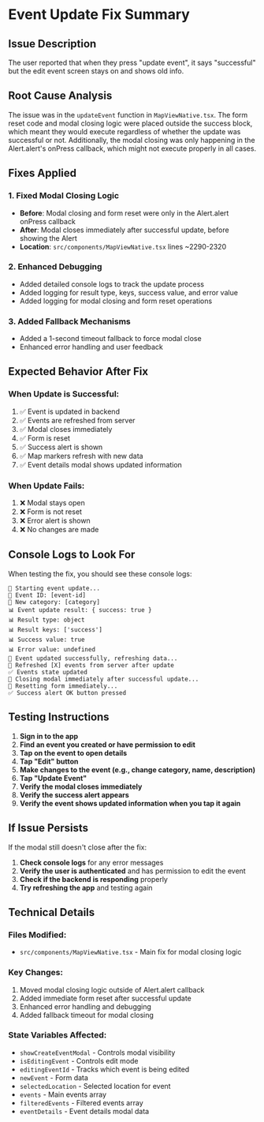 # Event Update Fix Summary

## Issue Description
The user reported that when they press "update event", it says "successful" but the edit event screen stays on and shows old info.

## Root Cause Analysis
The issue was in the `updateEvent` function in `MapViewNative.tsx`. The form reset code and modal closing logic were placed outside the success block, which meant they would execute regardless of whether the update was successful or not. Additionally, the modal closing was only happening in the Alert.alert's onPress callback, which might not execute properly in all cases.

## Fixes Applied

### 1. Fixed Modal Closing Logic
- **Before**: Modal closing and form reset were only in the Alert.alert onPress callback
- **After**: Modal closes immediately after successful update, before showing the Alert
- **Location**: `src/components/MapViewNative.tsx` lines ~2290-2320

### 2. Enhanced Debugging
- Added detailed console logs to track the update process
- Added logging for result type, keys, success value, and error value
- Added logging for modal closing and form reset operations

### 3. Added Fallback Mechanisms
- Added a 1-second timeout fallback to force modal close
- Enhanced error handling and user feedback

## Expected Behavior After Fix

### When Update is Successful:
1. ✅ Event is updated in backend
2. ✅ Events are refreshed from server
3. ✅ Modal closes immediately
4. ✅ Form is reset
5. ✅ Success alert is shown
6. ✅ Map markers refresh with new data
7. ✅ Event details modal shows updated information

### When Update Fails:
1. ❌ Modal stays open
2. ❌ Form is not reset
3. ❌ Error alert is shown
4. ❌ No changes are made

## Console Logs to Look For

When testing the fix, you should see these console logs:

```
🔄 Starting event update...
📝 Event ID: [event-id]
📝 New category: [category]
📊 Event update result: { success: true }
📊 Result type: object
📊 Result keys: ['success']
📊 Success value: true
📊 Error value: undefined
🔄 Event updated successfully, refreshing data...
🔄 Refreshed [X] events from server after update
✅ Events state updated
🔄 Closing modal immediately after successful update...
🔄 Resetting form immediately...
✅ Success alert OK button pressed
```

## Testing Instructions

1. **Sign in to the app**
2. **Find an event you created or have permission to edit**
3. **Tap on the event to open details**
4. **Tap "Edit" button**
5. **Make changes to the event (e.g., change category, name, description)**
6. **Tap "Update Event"**
7. **Verify the modal closes immediately**
8. **Verify the success alert appears**
9. **Verify the event shows updated information when you tap it again**

## If Issue Persists

If the modal still doesn't close after the fix:

1. **Check console logs** for any error messages
2. **Verify the user is authenticated** and has permission to edit the event
3. **Check if the backend is responding** properly
4. **Try refreshing the app** and testing again

## Technical Details

### Files Modified:
- `src/components/MapViewNative.tsx` - Main fix for modal closing logic

### Key Changes:
1. Moved modal closing logic outside of Alert.alert callback
2. Added immediate form reset after successful update
3. Enhanced error handling and debugging
4. Added fallback timeout for modal closing

### State Variables Affected:
- `showCreateEventModal` - Controls modal visibility
- `isEditingEvent` - Controls edit mode
- `editingEventId` - Tracks which event is being edited
- `newEvent` - Form data
- `selectedLocation` - Selected location for event
- `events` - Main events array
- `filteredEvents` - Filtered events array
- `eventDetails` - Event details modal data
